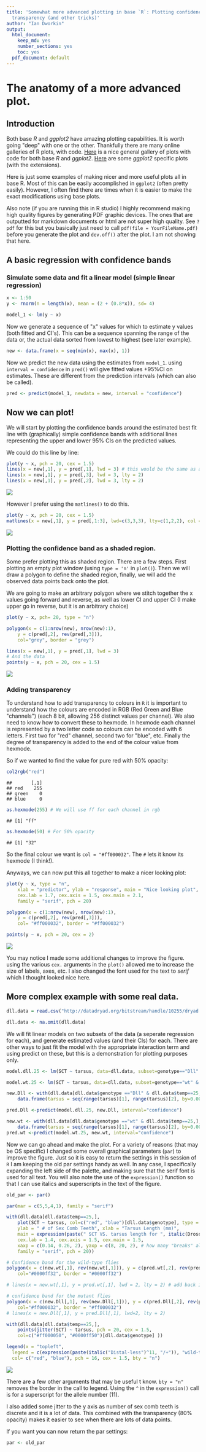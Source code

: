 ```yaml
---
title: 'Somewhat more advanced plotting in base `R`: Plotting confidence bands with
  transparency (and other tricks)'
author: "Ian Dworkin"
output:
  html_document:
    keep_md: yes
    number_sections: yes
    toc: yes
  pdf_document: default
---
```

# The anatomy of a more advanced plot.

## Introduction
Both base *R* and *ggplot2* have amazing plotting capabilities. It is worth going "deep" with one or the other.
Thankfully there are many online galleries of R plots, with code. [Here](https://www.r-graph-gallery.com/) is a nice general gallery of plots with code for both base *R* and *ggplot2*. [Here](http://www.ggplot2-exts.org/gallery/) are some *ggplot2* specific plots (with the extensions).

Here is just some examples of making nicer and more useful plots all in base R. Most of this can be easily accomplished in `ggplot2` (often pretty easily). However, I often find there are times when it is easier to make the exact modifications using base plots.

Also note (if you are running this in R studio) I highly recommend making high quality figures by generating PDF graphic devices. The ones that are outputted for markdown documents or html are not super high quality. See `?pdf` for this but you basically just need to call `pdf(file = YourFileName.pdf)` before you generate the plot and `dev.off()` after the plot. I am not showing that here. 

## A basic regression with confidence bands

### Simulate some data and fit a linear model (simple linear regression)

```r
x <- 1:50
y <- rnorm(n = length(x), mean = (2 + (0.8*x)), sd= 4)

model_1 <- lm(y ~ x)
```

Now we generate a sequence of "x" values for which to estimate y values (both fitted and CI's). This can be a sequence spanning the range of the data or, the actual data sorted from lowest to highest (see later example).

```r
new <- data.frame(x = seq(min(x), max(x), 1))
```

Now we predict the new data using the estimates from `model_1`. 
using `interval = confidence` in `pred()` will give fitted values +95%CI on estimates. These are different from the prediction intervals (which can also be called).


```r
pred <- predict(model_1, newdata = new, interval = "confidence")
```


## Now we can plot!

We will start by plotting the confidence bands around the estimated best fit line with (graphically) simple confidence bands with additional lines representing the upper and lower 95% CIs on the predicted values.

We could do this line by line:


```r
plot(y ~ x, pch = 20, cex = 1.5)
lines(x = new[,1], y = pred[,1], lwd = 3) # this would be the same as abline(model.1)
lines(x = new[,1], y = pred[,3], lwd = 3, lty = 2)
lines(x = new[,1], y = pred[,2], lwd = 3, lty = 2)
```

![](AdvancedBasePlotting_CI_Bands_files/figure-html/unnamed-chunk-4-1.png)<!-- -->

However I prefer using the `matlines()` to do this.

```r
plot(y ~ x, pch = 20, cex = 1.5)
matlines(x = new[,1], y = pred[,1:3], lwd=c(3,3,3), lty=c(1,2,2), col = 1)
```

![](AdvancedBasePlotting_CI_Bands_files/figure-html/unnamed-chunk-5-1.png)<!-- -->

### Plotting the confidence band as a shaded region.
Some prefer plotting this as shaded region. There are a few steps. First plotting an empty plot window (using `type = 'n'` in `plot()`). Then we will draw a polygon to define the shaded region, finally, we will add the observed data points back onto the plot.

We are going to make an arbitrary polygon where we stitch together the x values going forward and reverse, as well as lower CI and upper CI (I make upper go in reverse, but it is an arbitrary choice)


```r
plot(y ~ x, pch= 20, type = "n") 

polygon(x = c(1:nrow(new), nrow(new):1), 
    y = c(pred[,2], rev(pred[,3])), 
    col="grey", border = "grey")

lines(x = new[,1], y = pred[,1], lwd = 3)
# And the data
points(y ~ x, pch = 20, cex = 1.5)
```

![](AdvancedBasePlotting_CI_Bands_files/figure-html/unnamed-chunk-6-1.png)<!-- -->

### Adding transparency 

To understand how to add transparency to colours in `R` it is important to understand how the colours are encoded in RGB (Red Green and Blue "channels") (each 8 bit, allowing 256 distinct values per channel). We also need to know how to convert these to hexmode. In hexmode each channel is represented by a two letter code so colours can be encoded with 6 letters. First two for "red" channel, second two for "blue", etc. Finally the degree of transparency is added to the end of the colour value from hexmode.

So if we wanted to find the value for pure red with 50% opacity:

```r
col2rgb("red")
```

```
##       [,1]
## red    255
## green    0
## blue     0
```

```r
as.hexmode(255) # We will use ff for each channel in rgb
```

```
## [1] "ff"
```

```r
as.hexmode(50) # For 50% opacity
```

```
## [1] "32"
```

So the final colour we want is `col = "#ff000032"`. The `#` lets it know its hexmode (I think!).

Anyways, we can now put this all together to make a nicer looking plot:


```r
plot(y ~ x, type = "n",
    xlab = "predictor", ylab = "response", main = "Nice looking plot", 
    cex.lab = 1.7, cex.axis = 1.5, cex.main = 2.1, 
    family = "serif", pch = 20)

polygon(x = c(1:nrow(new), nrow(new):1), 
    y = c(pred[,2], rev(pred[,3])), 
    col= "#ff000032", border = "#ff000032")

points(y ~ x, pch = 20, cex = 2)
```

![](AdvancedBasePlotting_CI_Bands_files/figure-html/unnamed-chunk-8-1.png)<!-- -->

You may notice I made some additional changes to improve the figure. using the various `cex.` arguments in the `plot()` allowed me to increase the size of labels, axes, etc. I also changed the font used for the text to *serif* which I thought looked nice here.

## More complex example with some real data.


```r
dll.data = read.csv("http://datadryad.org/bitstream/handle/10255/dryad.8377/dll.csv", header=TRUE)

dll.data <- na.omit(dll.data)
```

We will fit linear models on two subsets of the data (a seperate regression for each), and generate estimated values (and their CIs) for each. There are other ways to just fit the model with the appropriate interaction term and using predict on these, but this is a demonstration for plotting purposes only.


```r
model.dll.25 <- lm(SCT ~ tarsus, data=dll.data, subset=genotype=="Dll" & temp==25)

model.wt.25 <- lm(SCT ~ tarsus, data=dll.data, subset=genotype=="wt" & temp==25)

new.Dll <- with(dll.data[dll.data$genotype =="Dll" & dll.data$temp==25,],
    data.frame(tarsus = seq(range(tarsus)[1], range(tarsus)[2], by=0.005) ))

pred.Dll <-predict(model.dll.25, new.Dll, interval="confidence")

new.wt <- with(dll.data[dll.data$genotype =="wt" & dll.data$temp==25,],
    data.frame(tarsus = seq(range(tarsus)[1], range(tarsus)[2], by=0.005) ))
pred.wt <-predict(model.wt.25, new.wt, interval="confidence")
```

Now we can go ahead and make the plot. For a variety of reasons (that may be OS specific) I changed some overall graphical parameters (`par`) to improve the figure. Just so it is easy to return the settings in this session of `R` I am keeping the old par settings handy as well. In any case, I specifically expanding the left side of the palette, and making sure that the serif font is used for all text. You will also note the use of the `expression()` function  so that I can use italics and superscripts in the text of the figure.


```r
old_par <- par()

par(mar = c(5,5,4,1), family = "serif")

with(dll.data[dll.data$temp==25,], 
    plot(SCT ~ tarsus, col=c("red", "blue")[dll.data$genotype], type = "n",
    ylab = " # of Sex Comb Teeth", xlab = "Tarsus Length (mm)",
    main = expression(paste(" SCT VS. tarsus length for ", italic(Drosophila), " genotypes" )), 
    cex.lab = 1.4, cex.axis = 1.5, cex.main = 1.5,
    xaxp = c(0.14, 0.26, 2), yaxp = c(8, 20, 2), # how many "breaks" along axes.
    family = "serif", pch = 20))

# Confidence band for the wild-type flies
polygon(x = c(new.wt[,1], rev(new.wt[,1])), y = c(pred.wt[,2], rev(pred.wt[,3])), 
    col="#0000ff32", border = "#0000ff32")

# lines(x = new.wt[,1], y = pred.wt[,1], lwd = 2, lty = 2) # add back if you want line for slope

# confidence band for the mutant flies
polygon(x = c(new.Dll[,1], rev(new.Dll[,1])), y = c(pred.Dll[,2], rev(pred.Dll[,3])), 
    col="#ff000032", border = "#ff000032")
# lines(x = new.Dll[,1], y = pred.Dll[,1], lwd=2, lty = 2)

with(dll.data[dll.data$temp==25,], 
    points(jitter(SCT) ~ tarsus, pch = 20, cex = 1.5, 
    col=c("#ff000050", "#0000ff50")[dll.data$genotype] ))

legend(x = "topleft", 
  legend = c(expression(paste(italic("Distal-less")^11, "/+")), "wild-type"), 
  col= c("red", "blue"), pch = 16, cex = 1.5, bty = "n")
```

![](AdvancedBasePlotting_CI_Bands_files/figure-html/unnamed-chunk-11-1.png)<!-- -->

There are a few other arguments that may be useful t know. `bty = "n"` removes the border in the call to legend. Using the `^` in the `expression()` call is for a superscript for the allele number (11).

I also added some jitter to the y axis as number of sex comb teeth is discrete and it is a lot of data. This combined with the transparency (80% opacity) makes it easier to see when there are lots of data points. 

If you want you can now return the par settings:

```r
par <- old_par
```
